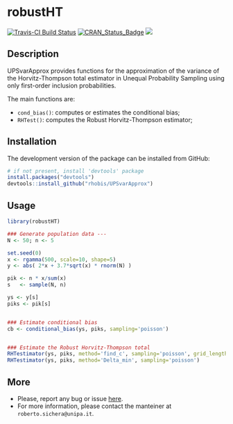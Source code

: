 robustHT
======================================================

[![Travis-CI Build Status](https://travis-ci.org/rhobis/UPSvarApprox.svg?branch=master)](https://travis-ci.org/rhobis/UPSvarApprox)
[![CRAN\_Status\_Badge](https://www.r-pkg.org/badges/version/robustHT)](https://cran.r-project.org/package=robustHT)
[![](https://cranlogs.r-pkg.org/badges/grand-total/robustHT)](https://cran.r-project.org/package=robustHT)


Description 
-----------------

UPSvarApprox provides functions for the approximation of the variance of the 
Horvitz-Thompson total estimator in Unequal Probability Sampling
using only first-order inclusion probabilities.

The main functions are:

- `cond_bias()`: computes or estimates the conditional bias; 
- `RHTest()`: computes the Robust Horvitz-Thompson estimator;



Installation
------------

The development version of the package can be installed from GitHub:

``` r
# if not present, install 'devtools' package
install.packages("devtools")
devtools::install_github("rhobis/UPSvarApprox")
```

Usage
-----

``` r
library(robustHT)

### Generate population data ---
N <- 50; n <- 5

set.seed(0)
x <- rgamma(500, scale=10, shape=5)
y <- abs( 2*x + 3.7*sqrt(x) * rnorm(N) )

pik <- n * x/sum(x)
s   <- sample(N, n)

ys <- y[s]
piks <- pik[s]


### Estimate conditional bias
cb <- conditional_bias(ys, piks, sampling='poisson')


### Estimate the Robust Horvitz-Thompson total
RHTestimator(ys, piks, method='find_c', sampling='poisson', grid_length=10000)
RHTestimator(ys, piks, method='Delta_min', sampling='poisson')

```

More
----

- Please, report any bug or issue [here](https://github.com/rhobis/robustHT/issues).
- For more information, please contact the manteiner at `roberto.sichera@unipa.it`. 
